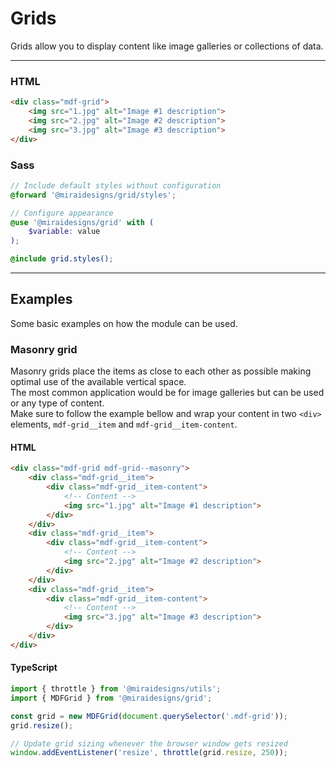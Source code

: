 # Grids

Grids allow you to display content like image galleries or collections of data.

---

### HTML

```html
<div class="mdf-grid">
    <img src="1.jpg" alt="Image #1 description">
    <img src="2.jpg" alt="Image #2 description">
    <img src="3.jpg" alt="Image #3 description">
</div>
```

### Sass

```scss
// Include default styles without configuration
@forward '@miraidesigns/grid/styles';
```

```scss
// Configure appearance
@use '@miraidesigns/grid' with (
    $variable: value
);

@include grid.styles();
```

---

## Examples

Some basic examples on how the module can be used.

### Masonry grid

Masonry grids place the items as close to each other as possible making optimal use of the available vertical space.\
The most common application would be for image galleries but can be used or any type of content.\
Make sure to follow the example bellow and wrap your content in two `<div>` elements, `mdf-grid__item` and `mdf-grid__item-content`.

#### HTML

```html
<div class="mdf-grid mdf-grid--masonry">
    <div class="mdf-grid__item">
        <div class="mdf-grid__item-content">
            <!-- Content -->
            <img src="1.jpg" alt="Image #1 description">
        </div>
    </div>
    <div class="mdf-grid__item">
        <div class="mdf-grid__item-content">
            <!-- Content -->
            <img src="2.jpg" alt="Image #2 description">
        </div>
    </div>
    <div class="mdf-grid__item">
        <div class="mdf-grid__item-content">
            <!-- Content -->
            <img src="3.jpg" alt="Image #3 description">
        </div>
    </div>
</div>
```

#### TypeScript

```ts
import { throttle } from '@miraidesigns/utils';
import { MDFGrid } from '@miraidesigns/grid';

const grid = new MDFGrid(document.querySelector('.mdf-grid'));
grid.resize();

// Update grid sizing whenever the browser window gets resized
window.addEventListener('resize', throttle(grid.resize, 250));
```